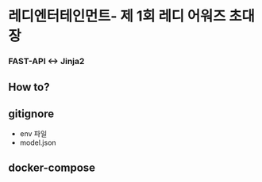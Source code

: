 # 레디엔터테인먼트- 제 1회 레디 어워즈 초대장

### FAST-API <-> Jinja2 

## How to?


## gitignore
- env 파일
- model.json


## docker-compose